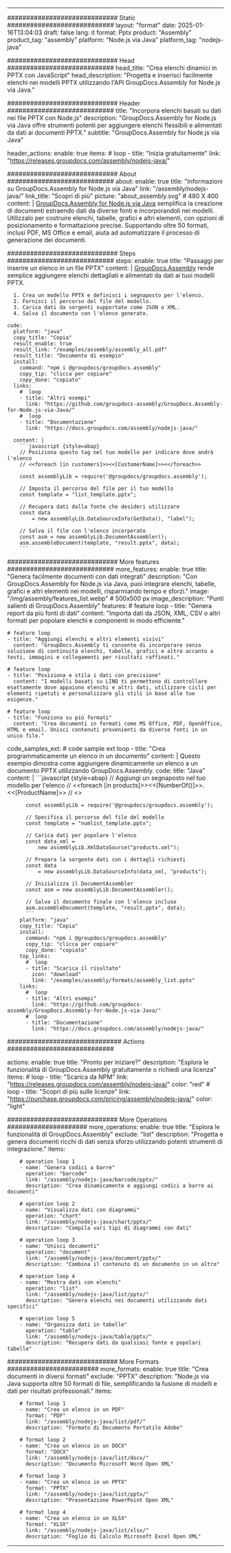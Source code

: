 



---
############################# Static ############################
layout: "format"
date:  2025-01-16T13:04:03
draft: false
lang: it
format: Pptx
product: "Assembly"
product_tag: "assembly"
platform: "Node.js via Java"
platform_tag: "nodejs-java"

############################# Head ############################
head_title: "Crea elenchi dinamici in PPTX con JavaScript"
head_description: "Progetta e inserisci facilmente elenchi nei modelli PPTX utilizzando l'API GroupDocs.Assembly for Node.js via Java."

############################# Header ############################
title: "Incorpora elenchi basati su dati nei file PPTX con Node.js" 
description: "GroupDocs.Assembly for Node.js via Java offre strumenti potenti per aggiungere elenchi flessibili e alimentati da dati ai documenti PPTX."
subtitle: "GroupDocs.Assembly for Node.js via Java" 

header_actions:
  enable: true
  items:
    #  loop
    - title: "Inizia gratuitamente"
      link: "https://releases.groupdocs.com/assembly/nodejs-java/"
      
############################# About ############################
about:
    enable: true
    title: "Informazioni su GroupDocs.Assembly for Node.js via Java"
    link: "/assembly/nodejs-java/"
    link_title: "Scopri di più"
    picture: "about_assembly.svg" # 480 X 400
    content: |
       [GroupDocs.Assembly for Node.js via Java](/assembly/nodejs-java/) semplifica la creazione di documenti estraendo dati da diverse fonti e incorporandoli nei modelli. Utilizzalo per costruire elenchi, tabelle, grafici e altri elementi, con opzioni di posizionamento e formattazione precise. Supportando oltre 50 formati, inclusi PDF, MS Office e email, aiuta ad automatizzare il processo di generazione dei documenti.

############################# Steps ############################
steps:
    enable: true
    title: "Passaggi per inserire un elenco in un file PPTX"
    content: |
      [GroupDocs.Assembly](/assembly/nodejs-java/) rende semplice aggiungere elenchi dettagliati e alimentati da dati ai tuoi modelli PPTX.
      
      1. Crea un modello PPTX e definisci i segnaposto per l'elenco.
      2. Fornisci il percorso del file del modello.
      3. Carica dati da sorgenti supportate come JSON o XML.
      4. Salva il documento con l'elenco generato.
   
    code:
      platform: "java"
      copy_title: "Copia"
      result_enable: true
      result_link: "/examples/assembly/assembly_all.pdf"
      result_title: "Documento di esempio"
      install:
        command: "npm i @groupdocs/groupdocs.assembly"
        copy_tip: "clicca per copiare"
        copy_done: "copiato"
      links:
        #  loop
        - title: "Altri esempi"
          link: "https://github.com/groupdocs-assembly/GroupDocs.Assembly-for-Node.js-via-Java/"
        #  loop
        - title: "Documentazione"
          link: "https://docs.groupdocs.com/assembly/nodejs-java/"
          
      content: |
        ```javascript {style=abap}
        // Posiziona questo tag nel tuo modello per indicare dove andrà l'elenco
        // <<foreach [in customers]>><<[CustomerName]>><</foreach>>
    
        const assemblyLib = require('@groupdocs/groupdocs.assembly');

        // Imposta il percorso del file per il tuo modello
        const template = "list_template.pptx";

        // Recupera dati dalla fonte che desideri utilizzare
        const data 
            = new assemblyLib.DataSourceInfo(GetData(), "label");

        // Salva il file con l'elenco incorporato
        const asm = new assemblyLib.DocumentAssembler();
        asm.assembleDocument(template, "result.pptx", data);
        ```           

############################# More features ############################
more_features:
  enable: true
  title: "Genera facilmente documenti con dati integrati"
  description: "Con GroupDocs.Assembly for Node.js via Java, puoi integrare elenchi, tabelle, grafici e altri elementi nei modelli, risparmiando tempo e sforzi."
  image: "/img/assembly/features_list.webp" # 500x500 px
  image_description: "Punti salienti di GroupDocs.Assembly"
  features:
    # feature loop
    - title: "Genera report da più fonti di dati"
      content: "Importa dati da JSON, XML, CSV o altri formati per popolare elenchi e componenti in modo efficiente."

    # feature loop
    - title: "Aggiungi elenchi e altri elementi visivi"
      content: "GroupDocs.Assembly ti consente di incorporare senza soluzione di continuità elenchi, tabelle, grafici e altro accanto a testi, immagini e collegamenti per risultati raffinati."

    # feature loop
    - title: "Posiziona e stila i dati con precisione"
      content: "I modelli basati su LINQ ti permettono di controllare esattamente dove appaiono elenchi e altri dati, utilizzare cicli per elementi ripetuti e personalizzare gli stili in base alle tue esigenze."

    # feature loop
    - title: "Funziona su più formati"
      content: "Crea documenti in formati come MS Office, PDF, OpenOffice, HTML e email. Unisci contenuti provenienti da diverse fonti in un unico file."
      
  code_samples_ext:
    # code sample ext loop
    - title: "Crea programmaticamente un elenco in un documento"
      content: |
        Questo esempio dimostra come aggiungere dinamicamente un elenco a un documento PPTX utilizzando GroupDocs.Assembly.
      code:
        title: "Java"
        content: |
          ```javascript {style=abap}
          // Aggiungi un segnaposto nel tuo modello per l'elenco
          // <<foreach [in products]>><<[NumberOf()]>>. <<[ProductName]>>
          // <</foreach>>
          
          const assemblyLib = require('@groupdocs/groupdocs.assembly');

          // Specifica il percorso del file del modello
          const template = "numlist_template.pptx";

          // Carica dati per popolare l'elenco
          const data_xml =
              new assemblyLib.XmlDataSource("products.xml");

          // Prepara la sorgente dati con i dettagli richiesti
          const data 
              = new assemblyLib.DataSourceInfo(data_xml, "products");

          // Inizializza il DocumentAssembler
          const asm = new assemblyLib.DocumentAssembler();

          // Salva il documento finale con l'elenco incluso
          asm.assembleDocument(template, "result.pptx", data);
          ```
        platform: "java"
        copy_title: "Copia"
        install:
          command: "npm i @groupdocs/groupdocs.assembly"
          copy_tip: "clicca per copiare"
          copy_done: "copiato"
        top_links:
          #  loop
          - title: "Scarica il risultato"
            icon: "download"
            link: "/examples/assembly/formats/assembly_list.pptx"
        links:
          #  loop
          - title: "Altri esempi"
            link: "https://github.com/groupdocs-assembly/GroupDocs.Assembly-for-Node.js-via-Java/"
          #  loop
          - title: "Documentazione"
            link: "https://docs.groupdocs.com/assembly/nodejs-java/"
            

            


############################## Actions ############################

actions:
  enable: true
  title: "Pronto per iniziare?"
  description: "Esplora le funzionalità di GroupDocs.Assembly gratuitamente o richiedi una licenza"
  items:
    #  loop
    - title: "Scarica da NPM"
      link: "https://releases.groupdocs.com/assembly/nodejs-java/"
      color: "red"
        #  loop
    - title: "Scopri di più sulle licenze"
      link: "https://purchase.groupdocs.com/pricing/assembly/nodejs-java/"
      color: "light"


############################# More Operations #####################
more_operations:
    enable: true
    title: "Esplora le funzionalità di GroupDocs.Assembly"
    exclude: "list"
    description: "Progetta e genera documenti ricchi di dati senza sforzo utilizzando potenti strumenti di integrazione."
    items: 
          
        # operation loop 1
        - name: "Genera codici a barre"
          operation: "barcode"
          link: "/assembly/nodejs-java/barcode/pptx/"
          description: "Crea dinamicamente e aggiungi codici a barre ai documenti"

        # operation loop 2
        - name: "Visualizza dati con diagrammi"
          operation: "chart"
          link: "/assembly/nodejs-java/chart/pptx/"
          description: "Compila vari tipi di diagrammi con dati"

        # operation loop 3
        - name: "Unisci documenti"
          operation: "document"
          link: "/assembly/nodejs-java/document/pptx/"
          description: "Combina il contenuto di un documento in un altro"

        # operation loop 4
        - name: "Mostra dati con elenchi"
          operation: "list"
          link: "/assembly/nodejs-java/list/pptx/"
          description: "Genera elenchi nei documenti utilizzando dati specifici"

        # operation loop 5
        - name: "Organizza dati in tabelle"
          operation: "table"
          link: "/assembly/nodejs-java/table/pptx/"
          description: "Recupera dati da qualsiasi fonte e popolari tabelle"
         
          
############################# More Formats ########################
more_formats:
    enable: true
    title: "Crea documenti in diversi formati"
    exclude: "PPTX"
    description: "Node.js via Java supporta oltre 50 formati di file, semplificando la fusione di modelli e dati per risultati professionali."
    items: 
          
        # format loop 1
        - name: "Crea un elenco in un PDF"
          format: "PDF"
          link: "/assembly/nodejs-java/list/pdf/"
          description: "Formato di Documento Portatile Adobe"
          
        # format loop 2
        - name: "Crea un elenco in un DOCX"
          format: "DOCX"
          link: "/assembly/nodejs-java/list/docx/"
          description: "Documento Microsoft Word Open XML"
          
        # format loop 3
        - name: "Crea un elenco in un PPTX"
          format: "PPTX"
          link: "/assembly/nodejs-java/list/pptx/"
          description: "Presentazione PowerPoint Open XML"
          
        # format loop 4
        - name: "Crea un elenco in un XLSX"
          format: "XLSX"
          link: "/assembly/nodejs-java/list/xlsx/"
          description: "Foglio di Calcolo Microsoft Excel Open XML"


          

---